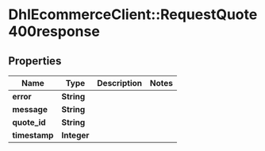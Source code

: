 # DhlEcommerceClient::RequestQuote400response

## Properties
Name | Type | Description | Notes
------------ | ------------- | ------------- | -------------
**error** | **String** |  |
**message** | **String** |  |
**quote_id** | **String** |  |
**timestamp** | **Integer** |  |


